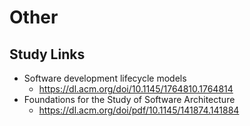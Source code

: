 # Other

## Study Links

- Software development lifecycle models
  - <https://dl.acm.org/doi/10.1145/1764810.1764814>
- Foundations for the Study of Software Architecture
  - <https://dl.acm.org/doi/pdf/10.1145/141874.141884>
